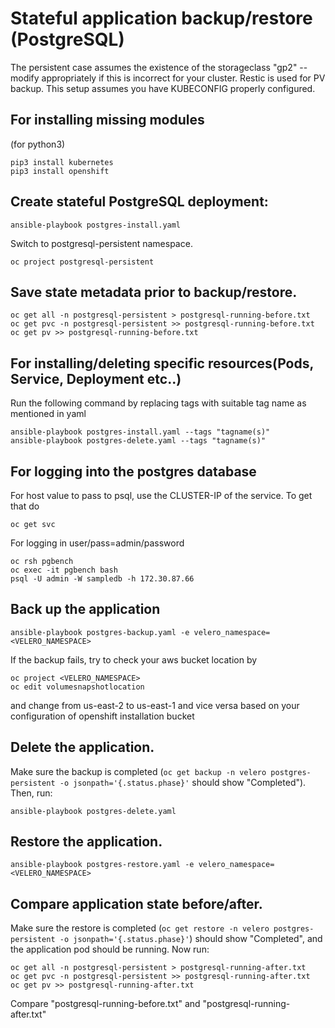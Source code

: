 # Stateful application backup/restore (PostgreSQL)

The persistent case assumes the existence of the storageclass "gp2" --
modify appropriately if this is incorrect for your cluster. Restic is
used for PV backup. This setup assumes you have KUBECONFIG properly configured.

## For installing missing modules
(for python3)
```
pip3 install kubernetes
pip3 install openshift
```

## Create stateful PostgreSQL deployment:
```
ansible-playbook postgres-install.yaml
```
Switch to postgresql-persistent namespace.
```
oc project postgresql-persistent
```

## Save state metadata prior to backup/restore.
```
oc get all -n postgresql-persistent > postgresql-running-before.txt
oc get pvc -n postgresql-persistent >> postgresql-running-before.txt
oc get pv >> postgresql-running-before.txt
```

## For installing/deleting specific resources(Pods, Service, Deployment etc..)
Run the following command by replacing tags with suitable tag name as mentioned in yaml
```
ansible-playbook postgres-install.yaml --tags "tagname(s)"
ansible-playbook postgres-delete.yaml --tags "tagname(s)"

```
## For logging into the postgres database
For host value to pass to psql, use the CLUSTER-IP of the service. To get that do

```
oc get svc
```
For logging in
user/pass=admin/password
```
oc rsh pgbench
oc exec -it pgbench bash
psql -U admin -W sampledb -h 172.30.87.66
```


## Back up the application
```
ansible-playbook postgres-backup.yaml -e velero_namespace=<VELERO_NAMESPACE>
```
If the backup fails, try to check your aws bucket location by
```
oc project <VELERO_NAMESPACE>
oc edit volumesnapshotlocation
```
and change from us-east-2 to us-east-1 and vice versa based on your configuration of openshift installation bucket



## Delete the application.
Make sure the backup is completed (`oc get backup -n velero postgres-persistent -o jsonpath='{.status.phase}'`
should show "Completed"). Then, run:
```
ansible-playbook postgres-delete.yaml
```

## Restore the application.
```
ansible-playbook postgres-restore.yaml -e velero_namespace=<VELERO_NAMESPACE>
```

## Compare application state before/after.
Make sure the restore is completed (`oc get restore -n velero postgres-persistent -o jsonpath='{.status.phase}'`)
should show "Completed", and the application pod should be
running. Now run:
```
oc get all -n postgresql-persistent > postgresql-running-after.txt
oc get pvc -n postgresql-persistent >> postgresql-running-after.txt
oc get pv >> postgresql-running-after.txt

```
Compare "postgresql-running-before.txt" and "postgresql-running-after.txt"

